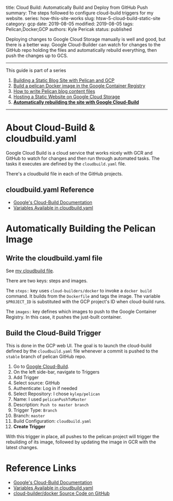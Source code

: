 title: Cloud Build: Automatically Build and Deploy from GitHub Push
summary: The steps followed to configure cloud-build triggers for my website.
series: how-this-site-works
slug: htsw-5-cloud-build-static-site
category: gcp
date: 2019-08-05
modified: 2019-08-05
tags: Pelican,Docker,GCP
authors: Kyle Pericak
status: published


Deploying changes to Google Cloud Storage manually is well and good, but there
is a better way. Google Cloud-Builder can watch for changes to the GitHub repo
holding the files and automatically rebuild everything, then push the changes
up to GCS.


---


This guide is part of a series

1. [Building a Static Blog Site with Pelican and GCP](/htsw-1-intro.html)
1. [Build a pelican Docker image in the Google Container Registry](/htsw-2-pelican-image-gcr.html)
1. [How to write Pelican blog content files](/htsw-3-write-pelican-post.html)
1. [Hosting a Static Website on Google Cloud Storage](/htsw-4-gcs-static-website.html)
1. **[Automatically rebuilding the site with Google Cloud-Build](/htsw-5-cloud-build-static-site.html)**


---


# About Cloud-Build & cloudbuild.yaml
Google Cloud Build is a cloud service that works nicely with GCR and GitHub to
watch for changes and then run through automated tasks. The tasks it executes
are defined by the `cloudbuild.yaml` file.

There's a cloudbuild file in each of the GitHub projects.

## cloudbuild.yaml Reference

- [Google's Cloud-Build Documentation](https://cloud.google.com/cloud-build/docs/build-config)
- [Variables Available in cloudbuild.yaml](https://cloud.google.com/cloud-build/docs/configuring-builds/substitute-variable-values)



# Automatically Building the Pelican Image

## Write the cloudbuild.yaml file
See [my cloudbuild file](https://github.com/kylep/pelican/blob/master/cloudbuild.yaml).

There are two keys: steps and images.

The `steps:` key uses `cloud-builders/docker` to invoke a `docker build`
command. It builds from the `Dockerfile` and tags the image. The variable
`$PROJECT_ID` is substituted with the GCP project's ID when cloud-build runs.

The `images:` key defines which images to push to the Google Container
Registry. In this case, it pushes the just-built container.

## Build the Cloud-Build Trigger
This is done in the GCP web UI. The goal is to launch the cloud-build defined
by the `cloudbuild.yaml` file whenever a commit is pushed to the `stable`
branch of pelican GitHub repo.

1. Go to [Google Cloud-Build](https://console.cloud.google.com/cloud-build).
1. On the left side-bar, navigate to Triggers
1. Add Trigger
1. Select source: GitHub
1. Authenticate: Log in if needed
1. Select Repository: I chose `kylep/pelican`
1. Name: I used `pelicanPushToMaster`
1. Description: `Push to master branch`
1. Trigger Type: `Branch`
1. Branch: `master`
1. Build Configuration: `cloudbuild.yaml`
1. **Create Trigger**

With this trigger in place, all pushes to the pelican project will trigger the
rebuilding of its image, followed by updating the image in GCR with the latest
changes.


# Reference Links

- [Google's Cloud-Build Documentation](https://cloud.google.com/cloud-build/docs/build-config)
- [Variables Available in cloudbuild.yaml](https://cloud.google.com/cloud-build/docs/configuring-builds/substitute-variable-values)
- [cloud-builder/docker Source Code on GitHub](https://github.com/GoogleCloudPlatform/cloud-builders/tree/master/docker)
